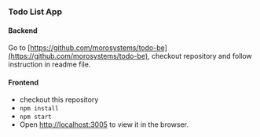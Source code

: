 ### Todo List App

#### Backend
Go to [https://github.com/morosystems/todo-be](https://github.com/morosystems/todo-be), checkout repository and follow instruction in readme file.

#### Frontend
- checkout this repository
- `npm install`
- `npm start`
- Open [http://localhost:3005](http://localhost:3005) to view it in the browser.

